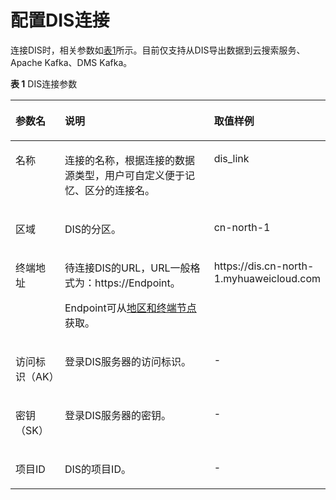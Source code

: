 # 配置DIS连接<a name="dayu_01_0034"></a>

连接DIS时，相关参数如[表1](#zh-cn_topic_0108275288_table1990636915212)所示。目前仅支持从DIS导出数据到云搜索服务、Apache Kafka、DMS Kafka。

**表 1**  DIS连接参数

<a name="zh-cn_topic_0108275288_table1990636915212"></a>
<table><thead align="left"><tr id="zh-cn_topic_0108275288_row4257242215212"><th class="cellrowborder" valign="top" width="17.06%" id="mcps1.2.4.1.1"><p id="zh-cn_topic_0108275288_p3100089215212"><a name="zh-cn_topic_0108275288_p3100089215212"></a><a name="zh-cn_topic_0108275288_p3100089215212"></a>参数名</p>
</th>
<th class="cellrowborder" valign="top" width="60.309999999999995%" id="mcps1.2.4.1.2"><p id="zh-cn_topic_0108275288_p2804435515212"><a name="zh-cn_topic_0108275288_p2804435515212"></a><a name="zh-cn_topic_0108275288_p2804435515212"></a>说明</p>
</th>
<th class="cellrowborder" valign="top" width="22.63%" id="mcps1.2.4.1.3"><p id="zh-cn_topic_0108275288_p5700024515212"><a name="zh-cn_topic_0108275288_p5700024515212"></a><a name="zh-cn_topic_0108275288_p5700024515212"></a>取值样例</p>
</th>
</tr>
</thead>
<tbody><tr id="zh-cn_topic_0108275288_row73621450261"><td class="cellrowborder" valign="top" width="17.06%" headers="mcps1.2.4.1.1 "><p id="zh-cn_topic_0108275288_p536245016612"><a name="zh-cn_topic_0108275288_p536245016612"></a><a name="zh-cn_topic_0108275288_p536245016612"></a>名称</p>
</td>
<td class="cellrowborder" valign="top" width="60.309999999999995%" headers="mcps1.2.4.1.2 "><p id="zh-cn_topic_0108275288_p1369564463813"><a name="zh-cn_topic_0108275288_p1369564463813"></a><a name="zh-cn_topic_0108275288_p1369564463813"></a>连接的名称，根据连接的数据源类型，用户可自定义便于记忆、区分的连接名。</p>
</td>
<td class="cellrowborder" valign="top" width="22.63%" headers="mcps1.2.4.1.3 "><p id="zh-cn_topic_0108275288_p1363195017613"><a name="zh-cn_topic_0108275288_p1363195017613"></a><a name="zh-cn_topic_0108275288_p1363195017613"></a>dis_link</p>
</td>
</tr>
<tr id="zh-cn_topic_0108275288_row63545142165336"><td class="cellrowborder" valign="top" width="17.06%" headers="mcps1.2.4.1.1 "><p id="zh-cn_topic_0108275288_p46882840165336"><a name="zh-cn_topic_0108275288_p46882840165336"></a><a name="zh-cn_topic_0108275288_p46882840165336"></a>区域</p>
</td>
<td class="cellrowborder" valign="top" width="60.309999999999995%" headers="mcps1.2.4.1.2 "><p id="zh-cn_topic_0108275288_p49412143165414"><a name="zh-cn_topic_0108275288_p49412143165414"></a><a name="zh-cn_topic_0108275288_p49412143165414"></a>DIS的分区。</p>
</td>
<td class="cellrowborder" valign="top" width="22.63%" headers="mcps1.2.4.1.3 "><p id="zh-cn_topic_0108275288_p42960635165414"><a name="zh-cn_topic_0108275288_p42960635165414"></a><a name="zh-cn_topic_0108275288_p42960635165414"></a>cn-north-1</p>
</td>
</tr>
<tr id="zh-cn_topic_0108275288_row4324016315212"><td class="cellrowborder" valign="top" width="17.06%" headers="mcps1.2.4.1.1 "><p id="zh-cn_topic_0108275288_p1279229115212"><a name="zh-cn_topic_0108275288_p1279229115212"></a><a name="zh-cn_topic_0108275288_p1279229115212"></a>终端地址</p>
</td>
<td class="cellrowborder" valign="top" width="60.309999999999995%" headers="mcps1.2.4.1.2 "><p id="zh-cn_topic_0108275288_p1626825217557"><a name="zh-cn_topic_0108275288_p1626825217557"></a><a name="zh-cn_topic_0108275288_p1626825217557"></a>待连接DIS的URL，URL一般格式为：https://Endpoint。</p>
<p id="zh-cn_topic_0108275288_p2954266015212"><a name="zh-cn_topic_0108275288_p2954266015212"></a><a name="zh-cn_topic_0108275288_p2954266015212"></a>Endpoint可从<a href="https://developer.huaweicloud.com/endpoint?DIS" target="_blank" rel="noopener noreferrer">地区和终端节点</a>获取。</p>
</td>
<td class="cellrowborder" valign="top" width="22.63%" headers="mcps1.2.4.1.3 "><p id="zh-cn_topic_0108275288_p4414526115212"><a name="zh-cn_topic_0108275288_p4414526115212"></a><a name="zh-cn_topic_0108275288_p4414526115212"></a>https://dis.cn-north-1.myhuaweicloud.com</p>
</td>
</tr>
<tr id="zh-cn_topic_0108275288_row6176303715212"><td class="cellrowborder" valign="top" width="17.06%" headers="mcps1.2.4.1.1 "><p id="zh-cn_topic_0108275288_p3675008615212"><a name="zh-cn_topic_0108275288_p3675008615212"></a><a name="zh-cn_topic_0108275288_p3675008615212"></a>访问标识（AK）</p>
</td>
<td class="cellrowborder" valign="top" width="60.309999999999995%" headers="mcps1.2.4.1.2 "><p id="zh-cn_topic_0108275288_p2396698815212"><a name="zh-cn_topic_0108275288_p2396698815212"></a><a name="zh-cn_topic_0108275288_p2396698815212"></a>登录DIS服务器的访问标识。</p>
</td>
<td class="cellrowborder" valign="top" width="22.63%" headers="mcps1.2.4.1.3 "><p id="zh-cn_topic_0108275288_p6227784615212"><a name="zh-cn_topic_0108275288_p6227784615212"></a><a name="zh-cn_topic_0108275288_p6227784615212"></a>-</p>
</td>
</tr>
<tr id="zh-cn_topic_0108275288_row2362970415212"><td class="cellrowborder" valign="top" width="17.06%" headers="mcps1.2.4.1.1 "><p id="zh-cn_topic_0108275288_p3495787615212"><a name="zh-cn_topic_0108275288_p3495787615212"></a><a name="zh-cn_topic_0108275288_p3495787615212"></a>密钥（SK）</p>
</td>
<td class="cellrowborder" valign="top" width="60.309999999999995%" headers="mcps1.2.4.1.2 "><p id="zh-cn_topic_0108275288_p1301570415212"><a name="zh-cn_topic_0108275288_p1301570415212"></a><a name="zh-cn_topic_0108275288_p1301570415212"></a>登录DIS服务器的密钥。</p>
</td>
<td class="cellrowborder" valign="top" width="22.63%" headers="mcps1.2.4.1.3 "><p id="zh-cn_topic_0108275288_p4763913315212"><a name="zh-cn_topic_0108275288_p4763913315212"></a><a name="zh-cn_topic_0108275288_p4763913315212"></a>-</p>
</td>
</tr>
<tr id="zh-cn_topic_0108275288_row5766873815394"><td class="cellrowborder" valign="top" width="17.06%" headers="mcps1.2.4.1.1 "><p id="zh-cn_topic_0108275288_p6504645311275"><a name="zh-cn_topic_0108275288_p6504645311275"></a><a name="zh-cn_topic_0108275288_p6504645311275"></a>项目ID</p>
</td>
<td class="cellrowborder" valign="top" width="60.309999999999995%" headers="mcps1.2.4.1.2 "><p id="zh-cn_topic_0108275288_p481510615394"><a name="zh-cn_topic_0108275288_p481510615394"></a><a name="zh-cn_topic_0108275288_p481510615394"></a>DIS的项目ID。</p>
</td>
<td class="cellrowborder" valign="top" width="22.63%" headers="mcps1.2.4.1.3 "><p id="zh-cn_topic_0108275288_p5447929515394"><a name="zh-cn_topic_0108275288_p5447929515394"></a><a name="zh-cn_topic_0108275288_p5447929515394"></a>-</p>
</td>
</tr>
</tbody>
</table>

